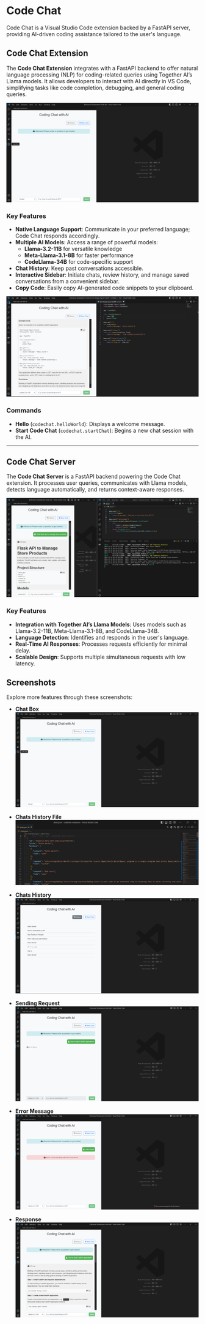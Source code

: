 # Code Chat

Code Chat is a Visual Studio Code extension backed by a FastAPI server, providing AI-driven coding assistance tailored to the user's language.

## Code Chat Extension

The **Code Chat Extension** integrates with a FastAPI backend to offer natural language processing (NLP) for coding-related queries using Together AI’s Llama models. It allows developers to interact with AI directly in VS Code, simplifying tasks like code completion, debugging, and general coding queries.

![Chat Box](screenshots/chat-box.png)

### Key Features

- **Native Language Support**: Communicate in your preferred language; Code Chat responds accordingly.
- **Multiple AI Models**: Access a range of powerful models:
  - **Llama-3.2-11B** for versatile knowledge
  - **Meta-Llama-3.1-8B** for faster performance
  - **CodeLlama-34B** for code-specific support
- **Chat History**: Keep past conversations accessible.
- **Interactive Sidebar**: Initiate chats, review history, and manage saved conversations from a convenient sidebar.
- **Copy Code**: Easily copy AI-generated code snippets to your clipboard.

![Copy Code](screenshots/copy-code.png)

### Commands

- **Hello** (`codechat.helloWorld`): Displays a welcome message.
- **Start Code Chat** (`codechat.startChat`): Begins a new chat session with the AI.

---

## Code Chat Server

The **Code Chat Server** is a FastAPI backend powering the Code Chat extension. It processes user queries, communicates with Llama models, detects language automatically, and returns context-aware responses.

![Code Chat Server](screenshots/codechat-server.png)

### Key Features

- **Integration with Together AI’s Llama Models**: Uses models such as Llama-3.2-11B, Meta-Llama-3.1-8B, and CodeLlama-34B.
- **Language Detection**: Identifies and responds in the user's language.
- **Real-Time AI Responses**: Processes requests efficiently for minimal delay.
- **Scalable Design**: Supports multiple simultaneous requests with low latency.

## Screenshots

Explore more features through these screenshots:

- **Chat Box**  
  ![Chat Box](screenshots/chat-box.png)

- **Chats History File**  
  ![Chats History File](screenshots/chats-history-file.png)

- **Chats History**  
  ![Chats History](screenshots/chats-history.png)

- **Sending Request**  
  ![Sending Request](screenshots/sending-request.png)

- **Error Message**  
  ![Error Message](screenshots/error-message.png)

- **Response**  
  ![Response](screenshots/response.png)
